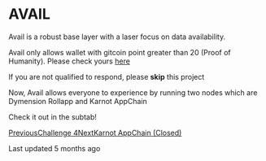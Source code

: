 # AVAIL

Avail is a robust base layer with a laser focus on data availability.

Avail only allows wallet with gitcoin point greater than 20 (Proof of Humanity). Please check yours [here](https://passport.gitcoin.co/)

If you are not qualified to respond, please **skip** this project

Now, Avail allows everyone to experience by running two nodes which are Dymension Rollapp and Karnot AppChain

Check it out in the subtab!

[PreviousChallenge 4](<../.gitbook/assets/challenge 4>)[NextKarnot AppChain (Closed)](<../.gitbook/assets/karnot appchain>)

Last updated 5 months ago
